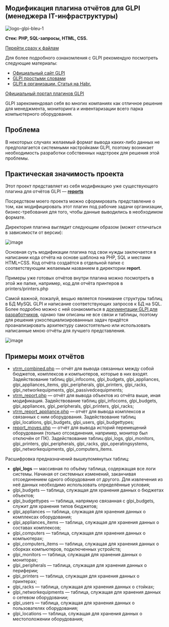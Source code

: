 ## Модификация плагина отчётов для GLPI (менеджера IT-инфраструктуры)

![logo-glpi-bleu-1](https://github.com/boumer7/glpi-inventory-plugin/assets/33152397/4b97ef85-ce5f-4e26-8a5d-f13f8165d499)

**Стек: PHP, SQL-запросы, HTML, CSS.**

[Перейти сразу к файлам](#примеры-моих-отчётов)

Для более подробного ознакомления с GLPI рекомендую посмотреть следующие материалы:
* [Официальный сайт GLPI](https://glpi-project.org/)
* [GLPI простыми словами](https://www.dmosk.ru/terminus.php?object=glpi)
* [GLPI в организации. Статья на Habr.](https://habr.com/ru/articles/312522/)

[Официальный портал плагинов GLPI](https://plugins.glpi-project.org/#/)

GLPI зарекомендовал себя во многих компаниях как отличное решение для менеджмента, мониторинга и инвентаризации всего парка компьютерного оборудования.

## Проблема
В некоторых случаях желаемый формат вывода каких-либо данных не предполагается системными настройками GLPI, поэтому возникает необходимость разработки собственных надстроек для решения этой проблемы.

## Практическая значимость проекта
Этот проект представляет из себя модификацию уже существующего плагина для отчётов GLPI — [**reports**](https://github.com/yllen/reports)

Посредством моего проекта можно сформировать представление о том, как модифицировать этот плагин под рабочие задачи организации, бизнес-требования для того, чтобы данные выводились в необходимом формате.

Директория плагина выглядит следующим образом (может отличаться в зависимости от версии):

![image](https://github.com/boumer7/glpi-inventory-plugin/assets/33152397/eff6e911-edbb-48a2-aa63-54e255a65df4)


Основная суть модификации плагина под свои нужды заключается в написании кода отчёта на основе шаблона на PHP, SQL и местами HTML+CSS.
Код отчёта создаётся в отдельной папке с соответствующим желаемым названием в директории **report**.

Примеры уже готовых отчётов внутри плагина можно посмотреть в этой же папке, например, код для отчёта принтеров в printers/printers.php

Самой важной, пожалуй, вещью является понимание структуры таблиц в БД MySQL GLPI и написание соответствующих запросов к БД на SQL.
Более подробно можно с ней ознакомиться в [документации GLPI для разработчиков](https://glpi-developer-documentation.readthedocs.io/en/master/devapi/database/dbmodel.html), однако там описаны не все связи и таблицы, поэтому для решения узкоспециализированнных задач придётся проанализировать архитектуру самостоятельно или использовать написанные мною отчёты для лучшего представления.

![image](https://glpi-developer-documentation.readthedocs.io/en/master/_images/db_model_computer.png)

<a id="examples"></a>
## Примеры моих отчётов

* [vtrm_combined.php](https://github.com/boumer7/glpi-inventory-plugin/blob/main/report/vtrm_combined/vtrm_combined.php) — отчёт для вывода связанных между собой бюджетов, комплексов и компьютеров, которые в них входят. Задействование таблиц glpi_infocoms, glpi_budgets, glpi_appliances, glpi_appliances_items, glpi_peripherals, glpi_printers, glpi_racks, glpi_networkequipments, glpi_passivedcequipments;
* [vtrm_report.php](https://github.com/boumer7/glpi-inventory-plugin/blob/main/report/vtrm_report/vtrm_report.php) — отчёт для вывода объектов из отчёта выше, иная модификация. Задействование таблиц glpi_infocoms, glpi_budgets, glpi_appliances, glpi_peripherals, glpi_printers, glpi_racks;
* [vtrm_report_appliance.php](https://github.com/boumer7/glpi-inventory-plugin/blob/main/report/vtrm_report_appliance/vtrm_report_appliance.php)  — отчёт для вывода комплексов и связанных с ним оборудования. Задействование таблиц glpi_locations, glpi_budgets, glpi_users, glpi_budgettypes;
* [report_moves.php](https://github.com/boumer7/glpi-inventory-plugin/blob/main/report/report_moves/report_moves.php) — отчёт для вывода историй перемещений оборудования (только отсоединения, например, монитор был отключён от ПК). Задействование таблиц glpi_logs, glpi_monitors, glpi_printers, glpi_peripherals, glpi_racks, glpi_operatingsystems, glpi_networkequipments, glpi_computers_items.

Расшифровка предназначений вышеупомянутых таблиц:
* **glpi_logs** — массивная по объёму таблица, содержащая все логи системы. Начиная от системных изменений, заканчивая отсоединением одного оборудования от другого. Для извлечения из неё данных необходимо использовать определённые условия;
* glpi_budgets — таблица, служащая для хранения данных о бюджетах объектов;
* glpi_budgettypes — таблица, напрямую связанная с glpi_budgets, служит для хранения типов бюджетов;
* glpi_appliances — таблица, служащая для хранения данных о комплексах оборудования;
* glpi_appliances_items — таблица, служащая для хранения данных о составах комплексов;
* glpi_computers — таблица, служащая для хранения данных о компьютерах;
* glpi_computers_items — таблица, служащая для хранения данных о сборках компьютеров, подключенных устройств;
* glpi_monitors — таблица, служащая для хранения данных о мониторах;
* glpi_peripherals — таблица, служащая для хранения данных о периферии;
* glpi_printers — таблица, служащая для хранения данных о принтерах;
* glpi_racks — таблица, служащая для хранения данных о стойках;
* glpi_networkequipments — таблица, служащая для хранения данных о сетевом оборудовании;
* glpi_users — таблица, служащая для хранения данных о пользователях оборудования;
* glpi_locations — таблица, служащая для хранения данных о местоположении оборудования;
